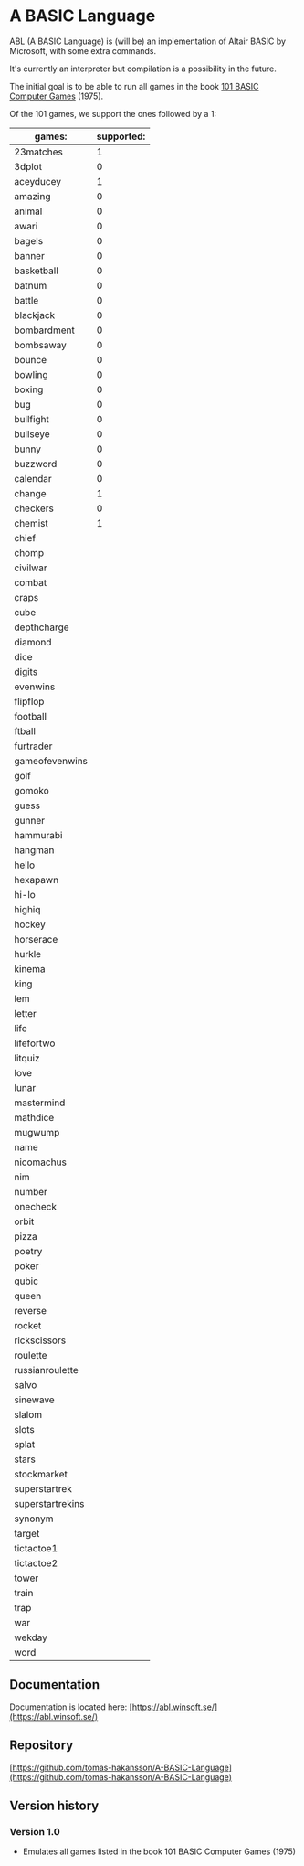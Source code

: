 # A BASIC Language

ABL (A BASIC Language) is (will be) an implementation of Altair BASIC by Microsoft, with some extra commands.

It's currently an interpreter but compilation is a possibility in the future.

The initial goal is to be able to run all games in the book [101 BASIC Computer Games](http://www.bitsavers.org/pdf/dec/_Books/101_BASIC_Computer_Games_Mar75.pdf) (1975).

Of the 101 games, we support the ones followed by a 1:

| games:            | supported: |
|-------------------|------------|
| 23matches         |     1      |
| 3dplot            |     0      |
| aceyducey         |     1      |
| amazing           |     0      |
| animal            |     0      |
| awari             |     0      |
| bagels            |     0      |
| banner            |     0      |
| basketball        |     0      |
| batnum            |     0      |
| battle            |     0      |
| blackjack         |     0      |
| bombardment       |     0      |
| bombsaway         |     0      |
| bounce            |     0      |
| bowling           |     0      |
| boxing            |     0      |
| bug               |     0      |
| bullfight         |     0      |
| bullseye          |     0      |
| bunny             |     0      |
| buzzword          |     0      |
| calendar          |     0      |
| change            |     1      |
| checkers          |     0      |
| chemist           |     1      |
| chief             |            |
| chomp             |            |
| civilwar          |            |
| combat            |            |
| craps             |            |
| cube              |            |
| depthcharge       |            |
| diamond           |            |
| dice              |            |
| digits            |            |
| evenwins          |            |
| flipflop          |            |
| football          |            |
| ftball            |            |
| furtrader         |            |
| gameofevenwins    |            |
| golf              |            |
| gomoko            |            |
| guess             |            |
| gunner            |            |
| hammurabi         |            |
| hangman           |            |
| hello             |            |
| hexapawn          |            |
| hi-lo             |            |
| highiq            |            |
| hockey            |            |
| horserace         |            |
| hurkle            |            |
| kinema            |            |
| king              |            |
| lem               |            |
| letter            |            |
| life              |            |
| lifefortwo        |            |
| litquiz           |            |
| love              |            |
| lunar             |            |
| mastermind        |            |
| mathdice          |            |
| mugwump           |            |
| name              |            |
| nicomachus        |            |
| nim               |            |
| number            |            |
| onecheck          |            |
| orbit             |            |
| pizza             |            |
| poetry            |            |
| poker             |            |
| qubic             |            |
| queen             |            |
| reverse           |            |
| rocket            |            |
| rickscissors      |            |
| roulette          |            |
| russianroulette   |            |
| salvo             |            |
| sinewave          |            |
| slalom            |            |
| slots             |            |
| splat             |            |
| stars             |            |
| stockmarket       |            |
| superstartrek     |            |
| superstartrekins  |            |
| synonym           |            |
| target            |            |
| tictactoe1        |            |
| tictactoe2        |            |
| tower             |            |
| train             |            |
| trap              |            |
| war               |            |
| wekday            |            |
| word              |            |

## Documentation

Documentation is located here: [https://abl.winsoft.se/](https://abl.winsoft.se/)

## Repository

[https://github.com/tomas-hakansson/A-BASIC-Language](https://github.com/tomas-hakansson/A-BASIC-Language)

## Version history

### Version 1.0

- Emulates all games listed in the book 101 BASIC Computer Games (1975)